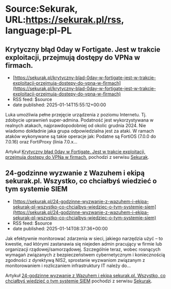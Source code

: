# Source:Sekurak, URL:https://sekurak.pl/rss, language:pl-PL

## Krytyczny błąd 0day w Fortigate. Jest w trakcie exploitacji, przejmują dostępy do VPNa w firmach.
 - [https://sekurak.pl/krytyczny-blad-0day-w-fortigate-jest-w-trakcie-exploitacji-przejmuja-dostepy-do-vpna-w-firmach](https://sekurak.pl/krytyczny-blad-0day-w-fortigate-jest-w-trakcie-exploitacji-przejmuja-dostepy-do-vpna-w-firmach)
 - RSS feed: $source
 - date published: 2025-01-14T15:55:12+00:00

<p>Luka umożliwia pełne przejęcie urządzenia z poziomu Internetu. Tj. zdobycie uprawnień super-admina. Podatność jest wykorzystywana w realnych atakach, najprawdopodobniej od okolic grudnia 2024. Nie wiadomo dokładnie jaka grupa odpowiedzialna jest za ataki. W ramach ataków wykonywane są takie operacje jak: Podatne są FortiOS (7.0.0 do 7.0.16) oraz FortiProxy (linia 7.0.x...</p>
<p>Artykuł <a rel="nofollow" href="https://sekurak.pl/krytyczny-blad-0day-w-fortigate-jest-w-trakcie-exploitacji-przejmuja-dostepy-do-vpna-w-firmach/">Krytyczny błąd 0day w Fortigate. Jest w trakcie exploitacji, przejmują dostępy do VPNa w firmach.</a> pochodzi z serwisu <a rel="nofollow" href="https://sekurak.pl">Sekurak</a>.</p>

## 24-godzinne wyzwanie z Wazuhem i ekipą sekurak.pl. Wszystko, co chciałbyś wiedzieć o tym systemie SIEM
 - [https://sekurak.pl/24-godzinne-wyzwanie-z-wazuhem-i-ekipa-sekurak-pl-wszystko-co-chcialbys-wiedziec-o-tym-systemie-siem](https://sekurak.pl/24-godzinne-wyzwanie-z-wazuhem-i-ekipa-sekurak-pl-wszystko-co-chcialbys-wiedziec-o-tym-systemie-siem)
 - RSS feed: $source
 - date published: 2025-01-14T08:37:36+00:00

<p>Jak efektywnie monitorować zdarzenia w sieci, jakiego narzędzia użyć – to kwestie, nad którymi zastanawia się niejeden admin pracujący w firmie lub organizacji rządowej/samorządowej. Szczególnie teraz, wobec rosnących wymagań związanych z bezpieczeństwem cybernetycznym i koniecznością zgodności z dyrektywą NIS2, sprostanie wyzwaniom związanym z monitorowaniem i rozliczaniem infrastruktury IT należy do...</p>
<p>Artykuł <a rel="nofollow" href="https://sekurak.pl/24-godzinne-wyzwanie-z-wazuhem-i-ekipa-sekurak-pl-wszystko-co-chcialbys-wiedziec-o-tym-systemie-siem/">24-godzinne wyzwanie z Wazuhem i ekipą sekurak.pl. Wszystko, co chciałbyś wiedzieć o tym systemie SIEM</a> pochodzi z serwisu <a rel="nofollow" href="https://sekurak.pl">Sekurak</a>.</p>

